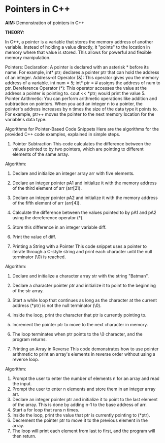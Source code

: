 # Pointers in C++

**AIM:** Demonstration of pointers in C++

**THEORY:**

In C++, a pointer is a variable that stores the memory address of another variable. Instead of holding a value directly, it "points" to the location in memory where that value is stored. This allows for powerful and flexible memory manipulation.

Pointers:
Declaration: A pointer is declared with an asterisk * before its name. For example, int* ptr; declares a pointer ptr that can hold the address of an integer.
Address-of Operator (&): This operator gives you the memory address of a variable. int num = 5; int* ptr = &num; assigns the address of num to ptr.
Dereference Operator (*): This operator accesses the value at the address a pointer is pointing to. cout << *ptr; would print the value 5.
Pointer Arithmetic: You can perform arithmetic operations like addition and subtraction on pointers. When you add an integer n to a pointer, the pointer's address increases by n times the size of the data type it points to. For example, ptr++ moves the pointer to the next memory location for the variable's data type.

Algorithms for Pointer-Based Code Snippets
Here are the algorithms for the provided C++ code examples, explained in simple steps.

1. Pointer Subtraction
This code calculates the difference between the values pointed to by two pointers, which are pointing to different elements of the same array.

Algorithm:
1. Declare and initialize an integer array arr with five elements.
2. Declare an integer pointer pA1 and initialize it with the memory address of the third element of arr (arr[2]).
3. Declare an integer pointer pA2 and initialize it with the memory address of the fifth element of arr (arr[4]).
4. Calculate the difference between the values pointed to by pA1 and pA2 using the dereference operator (*).
5. Store this difference in an integer variable diff.
6. Print the value of diff.

2. Printing a String with a Pointer
This code snippet uses a pointer to iterate through a C-style string and print each character until the null terminator (\0) is reached.

Algorithm:
1. Declare and initialize a character array str with the string "Batman".
2. Declare a character pointer ptr and initialize it to point to the beginning of the str array.
3. Start a while loop that continues as long as the character at the current address (*ptr) is not the null terminator (\0).
4. Inside the loop, print the character that ptr is currently pointing to.
5. Increment the pointer ptr to move to the next character in memory.
6. The loop terminates when ptr points to the \0 character, and the program returns.

3. Printing an Array in Reverse
This code demonstrates how to use pointer arithmetic to print an array's elements in reverse order without using a reverse loop.

Algorithm:
1. Prompt the user to enter the number of elements n for an array and read the input.
2. Prompt the user to enter n elements and store them in an integer array arr.
3. Declare an integer pointer ptr and initialize it to point to the last element of the array. This is done by adding n-1 to the base address of arr.
4. Start a for loop that runs n times.
5. Inside the loop, print the value that ptr is currently pointing to (*ptr).
6. Decrement the pointer ptr to move it to the previous element in the array.
7. The loop will print each element from last to first, and the program will then return.
